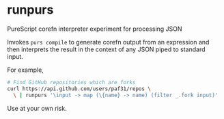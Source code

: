 # runpurs

PureScript corefn interpreter experiment for processing JSON

Invokes `purs compile` to generate corefn output from an expression and then interprets the result in the context of any JSON piped to standard input.

For example,

```bash
# Find GitHub repositories which are forks 
curl https://api.github.com/users/paf31/repos \
  \ | runpurs '\input -> map (\{name} -> name) (filter _.fork input)'
```

Use at your own risk.
